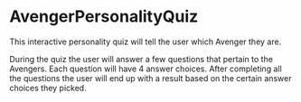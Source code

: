 # AvengerPersonalityQuiz
This interactive personality quiz will tell the user which Avenger they are.

During the quiz the user will answer a few questions that pertain to the Avengers. Each question will have 4 answer choices. After completing all the questions the user will end up with a result based on the certain answer choices they picked.
